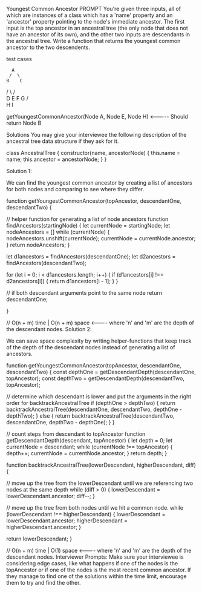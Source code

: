 Youngest Common Ancestor
PROMPT
You're given three inputs, all of which are instances of a class which has a 'name' property and an 'ancestor' property pointing to the node's immediate ancestor. The first input is the top ancestor in an ancestral tree (the only node that does not have an ancestor of its own), and the other two inputs are descendants in the ancestral tree. Write a function that returns the youngest common ancestor to the two descendents.

test cases


      A
     /  \
    B    C
   / \  / \
  D   E F  G
 / \
H   I


getYoungestCommonAncestor(Node A, Node E, Node H) <----- Should return Node B

Solutions
You may give your interviewee the following description of the ancestral tree data structure if they ask for it.


class AncestralTree {
  constructor(name, ancestorNode) {
    this.name = name;
    this.ancestor = ancestorNode;
  }
}

Solution 1:

We can find the youngest common ancestor by creating a list of ancestors for both nodes and comparing to see where they differ.

function getYoungestCommonAncestor(topAncestor, descendantOne, descendantTwo) {

  // helper function for generating a list of node ancestors
  function findAncestors(startingNode) {
    let currentNode = startingNode;
    let nodeAncestors = []
    while (currentNode) {
      nodeAncestors.unshift(currentNode);
      currentNode = currentNode.ancestor;
    }
    return nodeAncestors;
  }

  let d1ancestors = findAncestors(descendantOne);
  let d2ancestors = findAncestors(descendantTwo);


  for (let i = 0; i < d1ancestors.length; i++) {
    if (d1ancestors[i] !== d2ancestors[i]) {
      return d1ancestors[i - 1];
    }
  }

  // if both descendant arguments point to the same node
  return descendantOne;

}

// O(n + m) time | O(n + m) space  <---- where 'n' and 'm' are the depth of the descendant nodes.
Solution 2:

We can save space complexity by writing helper-functions that keep track of the depth of the descendant nodes instead of generating a list of ancestors.

function getYoungestCommonAncestor(topAncestor, descendantOne, descendantTwo) {
  const depthOne = getDescendantDepth(descendantOne, topAncestor);
  const depthTwo = getDescendantDepth(descendantTwo, topAncestor);

  // determine which descendant is lower and put the arguments in the right order for backtrackAncestralTree
  if (depthOne > depthTwo) {
    return backtrackAncestralTree(descendantOne, descendantTwo, depthOne - depthTwo);
  } else {
    return backtrackAncestralTree(descendantTwo, descendantOne, depthTwo - depthOne);
  }
}

// count steps from descendant to topAncestor
function getDescendantDepth(descendant, topAncestor) {
  let depth = 0;
  let currentNode = descendant;
  while (currentNode !== topAncestor) {
    depth++;
    currentNode = currentNode.ancestor;
  }
  return depth;
}

function backtrackAncestralTree(lowerDescendant, higherDescendant, diff) {

  // move up the tree from the lowerDescendant until we are referencing two nodes at the same depth
  while (diff > 0) {
    lowerDescendant = lowerDescendant.ancestor;
    diff--;
  }

  // move up the tree from both nodes until we hit a common node.
  while (lowerDescendant !== higherDescendant) {
    lowerDescendant = lowerDescendant.ancestor;
    higherDescendant = higherDescendant.ancestor;
  }

  return lowerDescendant;
}


// O(n + m) time | O(1) space  <---- where 'n' and 'm' are the depth of the descendant nodes.
Interviewer Prompts:
Make sure your interviewee is considering edge cases, like what happens if one of the nodes is the topAncestor or if one of the nodes is the most recent common ancestor. If they manage to find one of the solutions within the time limit, encourage them to try and find the other.
